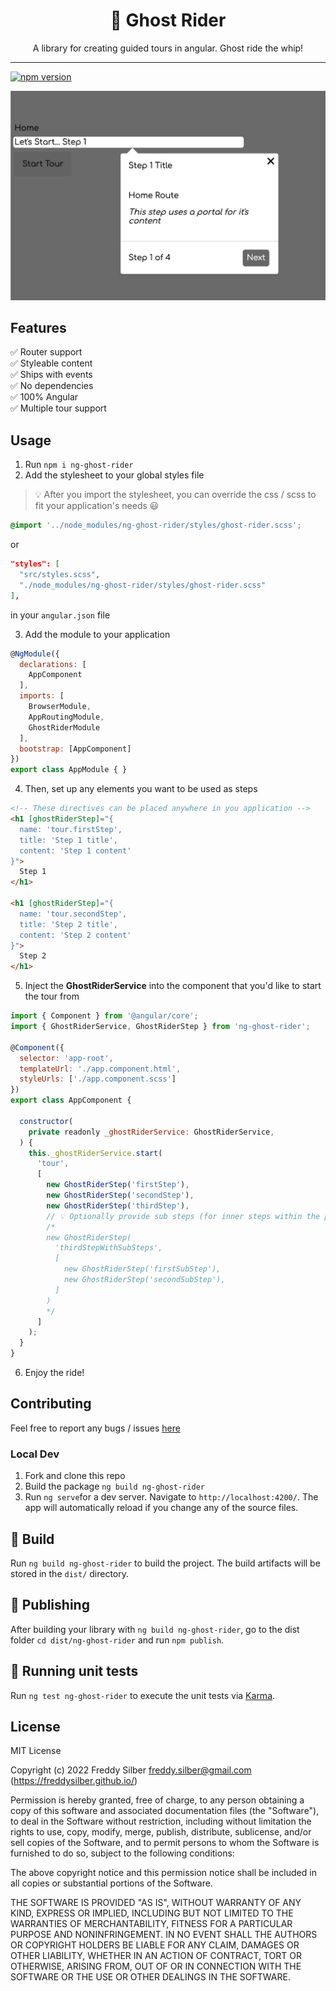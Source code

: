<h1 align="center">👻 Ghost Rider</h1>
<p align="center">A library for creating guided tours in angular. Ghost ride the whip!</p>
<hr/>

[![npm version](https://badge.fury.io/js/ng-ghost-rider.svg)](https://badge.fury.io/js/ng-ghost-rider)

<p align="center">
	<img src="https://github.com/freddysilber/ghost-rider/blob/main/assets/images/step.png"/>
</p>

## Features

✅ Router support<br/>
✅ Styleable content<br/>
✅ Ships with events<br/>
✅ No dependencies<br/>
✅ 100% Angular<br/>
✅ Multiple tour support<br/>

## Usage

1. Run ```npm i ng-ghost-rider```
2. Add the stylesheet to your global styles file
> 💡 After you import the stylesheet, you can override the css / scss to fit your application's needs 😃
```scss
@import '../node_modules/ng-ghost-rider/styles/ghost-rider.scss';
```
or
```json
"styles": [
  "src/styles.scss",
  "./node_modules/ng-ghost-rider/styles/ghost-rider.scss"
],
```
in your ```angular.json``` file

3. Add the module to your application
```javascript
@NgModule({
  declarations: [
    AppComponent
  ],
  imports: [
    BrowserModule,
    AppRoutingModule,
    GhostRiderModule
  ],
  bootstrap: [AppComponent]
})
export class AppModule { }
```

4. Then, set up any elements you want to be used as steps
```html
<!-- These directives can be placed anywhere in you application -->
<h1 [ghostRiderStep]="{
  name: 'tour.firstStep',
  title: 'Step 1 title',
  content: 'Step 1 content'
}">
  Step 1
</h1>

<h1 [ghostRiderStep]="{
  name: 'tour.secondStep',
  title: 'Step 2 title',
  content: 'Step 2 content'
}">
  Step 2
</h1>
```

5. Inject the **GhostRiderService** into the component that you'd like to start the tour from
```javascript
import { Component } from '@angular/core';
import { GhostRiderService, GhostRiderStep } from 'ng-ghost-rider';

@Component({
  selector: 'app-root',
  templateUrl: './app.component.html',
  styleUrls: ['./app.component.scss']
})
export class AppComponent {

  constructor(
    private readonly _ghostRiderService: GhostRiderService,
  ) {
    this._ghostRiderService.start(
      'tour',
      [
        new GhostRiderStep('firstStep'),
        new GhostRiderStep('secondStep'),
        new GhostRiderStep('thirdStep'),
        // 💡 Optionally provide sub steps (for inner steps within the parent step... coming soon!)
        /*
        new GhostRiderStep(
          'thirdStepWithSubSteps',
          [
            new GhostRiderStep('firstSubStep'),
            new GhostRiderStep('secondSubStep'),
          ]
        )
        */
      ]
    );
  }
}
```

6. Enjoy the ride!

## Contributing
Feel free to report any bugs / issues [here](https://github.com/freddysilber/ghost-rider/issues)

### Local Dev
1. Fork and clone this repo
2. Build the package ```ng build ng-ghost-rider```
3. Run ```ng serve```for a dev server. Navigate to `http://localhost:4200/`. The app will automatically reload if you change any of the source files.

## 🔨 Build

Run `ng build ng-ghost-rider` to build the project. The build artifacts will be stored in the `dist/` directory.

## 🚀 Publishing

After building your library with `ng build ng-ghost-rider`, go to the dist folder `cd dist/ng-ghost-rider` and run `npm publish`.

## 🧪 Running unit tests

Run `ng test ng-ghost-rider` to execute the unit tests via [Karma](https://karma-runner.github.io).

## License

MIT License

Copyright (c) 2022 Freddy Silber <freddy.silber@gmail.com> (https://freddysilber.github.io/)

Permission is hereby granted, free of charge, to any person obtaining a copy
of this software and associated documentation files (the "Software"), to deal
in the Software without restriction, including without limitation the rights
to use, copy, modify, merge, publish, distribute, sublicense, and/or sell
copies of the Software, and to permit persons to whom the Software is
furnished to do so, subject to the following conditions:

The above copyright notice and this permission notice shall be included in all
copies or substantial portions of the Software.

THE SOFTWARE IS PROVIDED "AS IS", WITHOUT WARRANTY OF ANY KIND, EXPRESS OR
IMPLIED, INCLUDING BUT NOT LIMITED TO THE WARRANTIES OF MERCHANTABILITY,
FITNESS FOR A PARTICULAR PURPOSE AND NONINFRINGEMENT. IN NO EVENT SHALL THE
AUTHORS OR COPYRIGHT HOLDERS BE LIABLE FOR ANY CLAIM, DAMAGES OR OTHER
LIABILITY, WHETHER IN AN ACTION OF CONTRACT, TORT OR OTHERWISE, ARISING FROM,
OUT OF OR IN CONNECTION WITH THE SOFTWARE OR THE USE OR OTHER DEALINGS IN THE
SOFTWARE.
